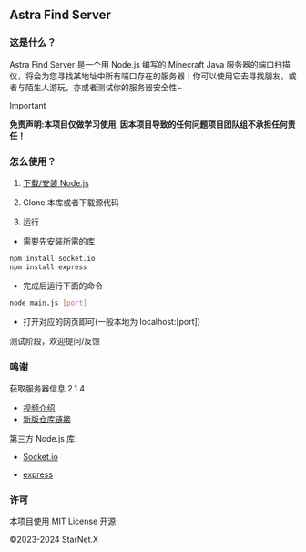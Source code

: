 ## Astra Find Server

### 这是什么？

Astra Find Server 是一个用 Node.js 编写的 Minecraft Java 服务器的端口扫描仪，将会为您寻找某地址中所有端口存在的服务器！你可以使用它去寻找朋友，或者与陌生人游玩，亦或者测试你的服务器安全性~

> [!IMPORTANT]
> **免责声明:本项目仅做学习使用, 因本项目导致的任何问题项目团队组不承担任何责任！**

### 怎么使用？

1. [下载/安装 Node.js](https://nodejs.cn/download/)

2. Clone 本库或者下载源代码

3. 运行

  * 需要先安装所需的库
  ```bash
  npm install socket.io
  npm install express
  ```

  * 完成后运行下面的命令
  ```bash
  node main.js [port]
  ```

  * 打开对应的网页即可(一般本地为 localhost:[port])

测试阶段，欢迎提问/反馈

### 鸣谢

获取服务器信息 2.1.4
* [视频介绍](https://www.bilibili.com/video/BV1tm4y1P7r1/)
* [新版仓库链接](https://github.com/hite4044/Minecraft-Server-Ports-Scanner-GUI)

第三方 Node.js 库:

* [Socket.io](https://github.com/socketio/socket.io)

* [express](https://github.com/expressjs/express)

### 许可

本项目使用 MIT License 开源

©2023-2024 StarNet.X
